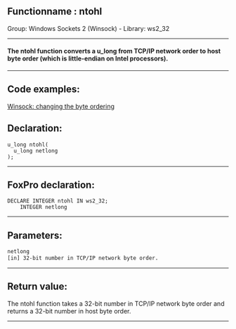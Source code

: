 <link rel="stylesheet" type="text/css" href="../../css/win32api.css">  
<link rel="stylesheet" href="https://cdnjs.cloudflare.com/ajax/libs/font-awesome/4.7.0/css/font-awesome.min.css">

## Functionname : ntohl
Group: Windows Sockets 2 (Winsock) - Library: ws2_32    
***  


#### The ntohl function converts a u_long from TCP/IP network order to host byte order (which is little-endian on Intel processors).
***  


## Code examples:
[Winsock: changing the byte ordering](../../samples/sample_221.md)  

## Declaration:
```foxpro  
u_long ntohl(
  u_long netlong
);  
```  
***  


## FoxPro declaration:
```foxpro  
DECLARE INTEGER ntohl IN ws2_32;
	INTEGER netlong  
```  
***  


## Parameters:
```txt  
netlong
[in] 32-bit number in TCP/IP network byte order.  
```  
***  


## Return value:
The ntohl function takes a 32-bit number in TCP/IP network byte order and returns a 32-bit number in host byte order.  
***  

